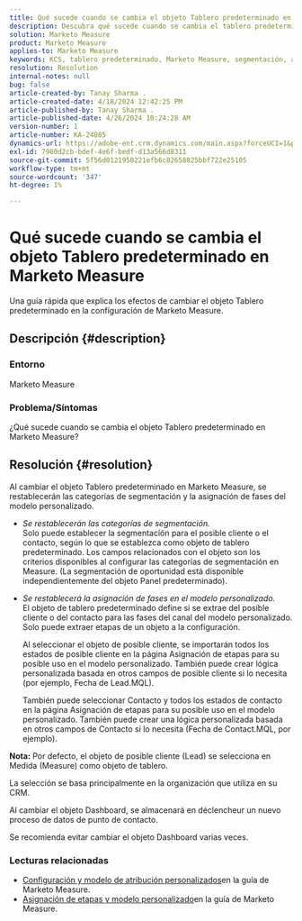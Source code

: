 ```yaml
---
title: Qué sucede cuando se cambia el objeto Tablero predeterminado en Marketo Measure
description: Descubra qué sucede cuando se cambia el tablero predeterminado en Marketo Measure.
solution: Marketo Measure
product: Marketo Measure
applies-to: Marketo Measure
keywords: KCS, tablero predeterminado, Marketo Measure, segmentación, asignación de etapas
resolution: Resolution
internal-notes: null
bug: false
article-created-by: Tanay Sharma .
article-created-date: 4/18/2024 12:42:25 PM
article-published-by: Tanay Sharma .
article-published-date: 4/26/2024 10:24:28 AM
version-number: 1
article-number: KA-24085
dynamics-url: https://adobe-ent.crm.dynamics.com/main.aspx?forceUCI=1&pagetype=entityrecord&etn=knowledgearticle&id=2dc28018-81fd-ee11-a1fe-6045bd03c412
exl-id: 7980d2cb-bdef-4e6f-bedf-d13a566d8311
source-git-commit: 5f56d0121958221efb6c82658825bbf722e25105
workflow-type: tm+mt
source-wordcount: '347'
ht-degree: 1%

---
```


# Qué sucede cuando se cambia el objeto Tablero predeterminado en Marketo Measure


Una guía rápida que explica los efectos de cambiar el objeto Tablero predeterminado en la configuración de Marketo Measure.

## Descripción {#description}


### Entorno

Marketo Measure

### Problema/Síntomas

¿Qué sucede cuando se cambia el objeto Tablero predeterminado en Marketo Measure?


## Resolución {#resolution}


Al cambiar el objeto Tablero predeterminado en Marketo Measure, se restablecerán las categorías de segmentación y la asignación de fases del modelo personalizado.

- *Se restablecerán las categorías de segmentación.*\
  Solo puede establecer la segmentación para el posible cliente o el contacto, según lo que se establezca como objeto de tablero predeterminado. Los campos relacionados con el objeto son los criterios disponibles al configurar las categorías de segmentación en Measure. (La segmentación de oportunidad está disponible independientemente del objeto Panel predeterminado).
- *Se restablecerá la asignación de fases en el modelo personalizado.*\
  El objeto de tablero predeterminado define si se extrae del posible cliente o del contacto para las fases del canal del modelo personalizado. Solo puede extraer etapas de un objeto a la configuración.

  Al seleccionar el objeto de posible cliente, se importarán todos los estados de posible cliente en la página Asignación de etapas para su posible uso en el modelo personalizado. También puede crear lógica personalizada basada en otros campos de posible cliente si lo necesita (por ejemplo, Fecha de Lead.MQL).

  También puede seleccionar Contacto y todos los estados de contacto en la página Asignación de etapas para su posible uso en el modelo personalizado. También puede crear una lógica personalizada basada en otros campos de Contacto si lo necesita (Fecha de Contact.MQL, por ejemplo).


<b>Nota:</b>
Por defecto, el objeto de posible cliente (Lead) se selecciona en Medida (Measure) como objeto de tablero.

La selección se basa principalmente en la organización que utiliza en su CRM.

Al cambiar el objeto Dashboard, se almacenará en déclencheur un nuevo proceso de datos de punto de contacto.

Se recomienda evitar cambiar el objeto Dashboard varias veces.

### <b>Lecturas relacionadas</b>

- [Configuración y modelo de atribución personalizados](https://experienceleague.adobe.com/en/docs/marketo-measure/using/advanced-marketo-measure-features/custom-attribution-models/custom-attribution-model-and-setup)en la guía de Marketo Measure.
- [Asignación de etapas y modelo personalizado](https://experienceleague.adobe.com/en/docs/marketo-measure/using/advanced-marketo-measure-features/custom-attribution-models/custom-attribution-model-and-setup#the-difference-between-funnel-stages-and-custom-model-stages)en la guía de Marketo Measure.
